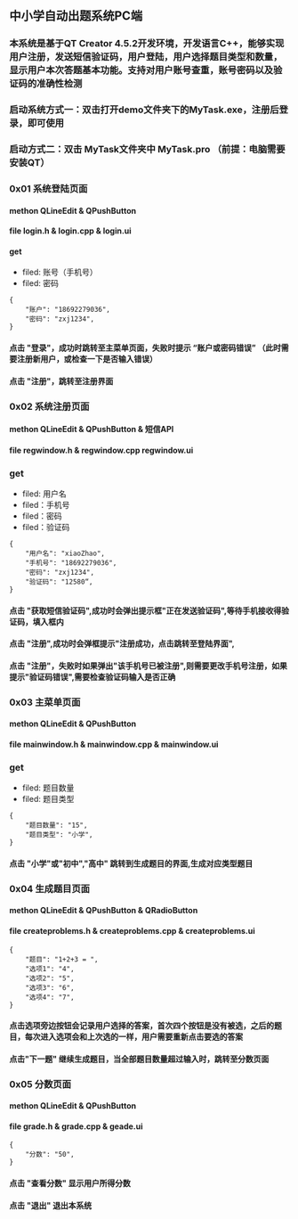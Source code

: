 ## 中小学自动出题系统PC端

### 本系统是基于QT Creator 4.5.2开发环境，开发语言C++，能够实现用户注册，发送短信验证码，用户登陆，用户选择题目类型和数量，显示用户本次答题基本功能。支持对用户账号查重，账号密码以及验证码的准确性检测
### 启动系统方式一：双击打开demo文件夹下的MyTask.exe，注册后登录，即可使用
### 启动方式二：双击 MyTask文件夹中 MyTask.pro （前提：电脑需要安装QT）

### 0x01 系统登陆页面
#### methon QLineEdit & QPushButton
#### file login.h & login.cpp & login.ui

#### get

* filed: 账号（手机号）
* filed: 密码

```实例：
{
    "账户": "18692279036",
    "密码": "zxj1234",
}
```

#### 点击 "登录"，成功时跳转至主菜单页面，失败时提示 “账户或密码错误” （此时需要注册新用户，或检查一下是否输入错误）

#### 点击 "注册"，跳转至注册界面


### 0x02 系统注册页面
#### methon QLineEdit & QPushButton & 短信API
#### file regwindow.h & regwindow.cpp regwindow.ui

### get

* filed: 用户名
* filed：手机号
* filed：密码
* filed：验证码

```实例：
{
    "用户名": "xiaoZhao",
    "手机号": "18692279036",
    "密码": "zxj1234",
    "验证码": "12580“,
}
```
#### 点击 "获取短信验证码",成功时会弹出提示框"正在发送验证码",等待手机接收得验证码，填入框内
#### 点击 "注册",成功时会弹框提示"注册成功，点击跳转至登陆界面",
#### 点击 "注册"，失败时如果弹出"该手机号已被注册",则需要更改手机号注册，如果提示"验证码错误",需要检查验证码输入是否正确

### 0x03 主菜单页面
#### methon QLineEdit & QPushButton
#### file mainwindow.h & mainwindow.cpp & mainwindow.ui

### get
* filed: 题目数量
* filed: 题目类型

```实例：
{
    "题目数量": "15",
    "题目类型": "小学",
}
```
#### 点击 "小学"或"初中","高中"  跳转到生成题目的界面,生成对应类型题目

### 0x04 生成题目页面
#### methon QLineEdit & QPushButton & QRadioButton
#### file createproblems.h & createproblems.cpp & createproblems.ui

```实例：
{
    "题目": "1+2+3 = ",
    "选项1": "4",
    "选项2": "5",
    "选项3": "6",
    "选项4": "7",
}
```
#### 点击选项旁边按钮会记录用户选择的答案，首次四个按钮是没有被选，之后的题目，每次进入选项会和上次选的一样，用户需要重新点击要选的答案
#### 点击"下一题" 继续生成题目，当全部题目数量超过输入时，跳转至分数页面


### 0x05 分数页面
#### methon QLineEdit & QPushButton
#### file grade.h & grade.cpp & geade.ui

```实例：
{
    "分数": "50",
}
```
#### 点击 "查看分数" 显示用户所得分数
#### 点击 "退出" 退出本系统




